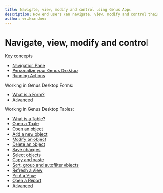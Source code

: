 ```yaml
---
title: Navigate, view, modify and control using Genus Apps
description: How end users can navigate, view, modify and control their work processes using Genus Apps
author: eriksandnes
---
```

# Navigate, view, modify and control

Key concepts

* [Navigation Pane](navigation-pane.md)
* [Personalize your Genus Desktop](personalize-your-genus-desktop.md)
* [Running Actions](running-actions/index.md)


Working in Genus Desktop Forms:

* [What is a Form?](working-in-forms/what-is-a-form.md)
* [Advanced](working-in-forms/advanced/advanced.md)

Working in Genus Desktop Tables:

* [What is a Table?](working-in-tables/what-is-a-table.md)
* [Open a Table](working-in-tables/open-a-table.md)
* [Open an object](working-in-tables/open-an-object.md)
* [Add a new object](working-in-tables/add-a-new-object.md)
* [Modify an object](working-in-tables/modify-an-object.md)
* [Delete an object](working-in-tables/delete-an-object.md)
* [Save changes](working-in-tables/save-changes.md)
* [Select objects](working-in-tables/select-objects.md)
* [Copy and paste](working-in-tables/copy-and-paste.md)
* [Sort, group and autofilter objects](working-in-tables/sort-group-and-autofilter-objects.md)
* [Refresh a View](working-in-tables/refresh-a-view.md)
* [Print a View](working-in-tables/print-a-view.md)
* [Open a Report](working-in-tables/open-a-report.md)
* [Advanced](working-in-tables/advanced/advanced.md)
